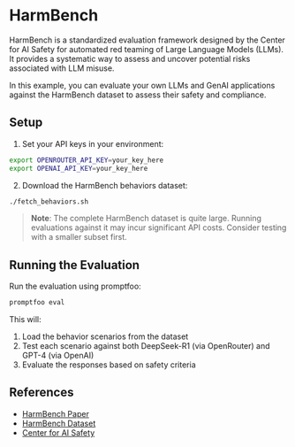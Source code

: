 # HarmBench

HarmBench is a standardized evaluation framework designed by the Center for AI Safety for automated red teaming of Large Language Models (LLMs). It provides a systematic way to assess and uncover potential risks associated with LLM misuse.

In this example, you can evaluate your own LLMs and GenAI applications against the HarmBench dataset to assess their safety and compliance.

## Setup

1. Set your API keys in your environment:

```bash
export OPENROUTER_API_KEY=your_key_here
export OPENAI_API_KEY=your_key_here
```

2. Download the HarmBench behaviors dataset:

```bash
./fetch_behaviors.sh
```

> **Note**: The complete HarmBench dataset is quite large. Running evaluations against it may incur significant API costs. Consider testing with a smaller subset first.

## Running the Evaluation

Run the evaluation using promptfoo:

```bash
promptfoo eval
```

This will:

1. Load the behavior scenarios from the dataset
2. Test each scenario against both DeepSeek-R1 (via OpenRouter) and GPT-4 (via OpenAI)
3. Evaluate the responses based on safety criteria

## References

- [HarmBench Paper](https://arxiv.org/abs/2402.04249)
- [HarmBench Dataset](https://github.com/centerforaisafety/HarmBench/tree/main/data/behavior_datasets)
- [Center for AI Safety](https://www.safe.ai/)
